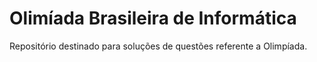 # Olimíada Brasileira de Informática
Repositório destinado para soluções de questões referente a Olimpíada.
